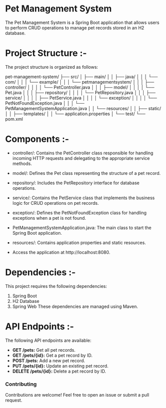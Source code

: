# Pet Management System
The Pet Management System is a Spring Boot application that allows users to perform CRUD operations to manage pet records stored in an H2 database.

# Project Structure :-
The project structure is organized as follows:


pet-management-system/
├── src/
│   ├── main/
│   │   ├── java/
│   │   │   └── com/
│   │   │       └── example/
│   │   │           └── petmanagementsystem/
│   │   │               ├── controller/
│   │   │               │   └── PetController.java
│   │   │               ├── model/
│   │   │               │   └── Pet.java
│   │   │               ├── repository/
│   │   │               │   └── PetRepository.java
│   │   │               ├── service/
│   │   │               │   ├── PetService.java
│   │   │               │   └── exception/
│   │   │               │       └── PetNotFoundException.java
│   │   │               └── PetManagementSystemApplication.java
│   │   └── resources/
│   │       ├── static/
│   │       ├── templates/
│   │       └── application.properties
│   └── test/
└── pom.xml



# Components :-
+ controller/: Contains the PetController class responsible for handling incoming HTTP requests and delegating to the appropriate service methods.
+ model/: Defines the Pet class representing the structure of a pet record.
+ repository/: Includes the PetRepository interface for database operations.
+ service/: Contains the PetService class that implements the business logic for CRUD operations on pet records.
+ exception/: Defines the PetNotFoundException class for handling exceptions when a pet is not found.
+ PetManagementSystemApplication.java: The main class to start the Spring Boot application.
+ resources/: Contains application properties and static resources.

+ Access the application at http://localhost:8080.

# Dependencies :-
This project requires the following dependencies:

1. Spring Boot
2. H2 Database
3. Spring Web
These dependencies are managed using Maven.

# API Endpoints :-
The following API endpoints are available:

+ **GET /pets:** Get all pet records.
+ **GET /pets/{id}:** Get a pet record by ID.
+ **POST /pets:** Add a new pet record.
+ **PUT /pets/{id}:** Update an existing pet record.
+ **DELETE /pets/{id}:** Delete a pet record by ID.
  
### Contributing
Contributions are welcome! Feel free to open an issue or submit a pull request.
